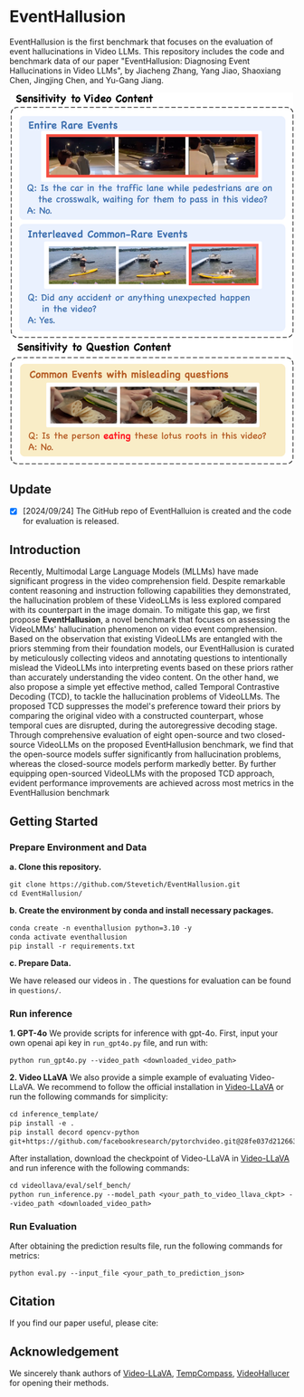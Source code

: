 # EventHallusion
EventHallusion is the first benchmark that focuses on the evaluation of event hallucinations in Video LLMs. This repository includes the code and benchmark data of our paper "EventHallusion: Diagnosing Event Hallucinations in Video LLMs", by Jiacheng Zhang, Yang Jiao, Shaoxiang Chen, Jingjing Chen, and Yu-Gang Jiang.

<p align="center">
  <img src="assets/example.png" alt="示例图片" width="500"/>
</p>

## Update
- [x] [2024/09/24] The GitHub repo of EventHalluion is created and the code for evaluation is released.

## Introduction
Recently, Multimodal Large Language Models (MLLMs) have made significant progress in the video comprehension field. Despite remarkable content reasoning and instruction following capabilities they demonstrated, the hallucination problem of these VideoLLMs is less explored compared with its counterpart in the image domain. To mitigate this gap, we first propose **EventHallusion**, a novel benchmark that focuses on assessing the VideoLMMs' hallucination phenomenon on video event comprehension. Based on the observation that existing VideoLLMs are entangled with the priors stemming from their foundation models, our EventHallusion is curated by meticulously collecting videos and annotating questions to intentionally mislead the VideoLLMs into interpreting events based on these priors rather than accurately understanding the video content. On the other hand, we also propose a simple yet effective method, called Temporal Contrastive Decoding (TCD), to tackle the hallucination problems of VideoLLMs. The proposed TCD suppresses the model's preference toward their priors by comparing the original video with a constructed counterpart, whose temporal cues are disrupted, during the autoregressive decoding stage. Through comprehensive evaluation of eight open-source and two closed-source VideoLLMs on the proposed EventHallusion benchmark, we find that the open-source models suffer significantly from hallucination problems, whereas the closed-source models perform markedly better. By further equipping open-sourced VideoLLMs with the proposed TCD approach, evident performance improvements are achieved across most metrics in the EventHallusion benchmark

## Getting Started
### Prepare Environment and Data
**a. Clone this repository.**

```shell
git clone https://github.com/Stevetich/EventHallusion.git
cd EventHallusion/
```

**b. Create the environment by conda and install necessary packages.**

```shell
conda create -n eventhallusion python=3.10 -y
conda activate eventhallusion
pip install -r requirements.txt
```

**c. Prepare Data.**

We have released our videos in . The questions for evaluation can be found in `questions/`.

### Run inference
**1. GPT-4o**
We provide scripts for inference with gpt-4o. First, input your own openai api key in `run_gpt4o.py` file, and run with:
```shell
python run_gpt4o.py --video_path <downloaded_video_path>
```

**2. Video LLaVA**
We also provide a simple example of evaluating Video-LLaVA. We recommend to follow the official installation in [Video-LLaVA](https://github.com/PKU-YuanGroup/Video-LLaVA#%EF%B8%8F-requirements-and-installation) or run the following commands for simplicity:
```shell
cd inference_template/
pip install -e .
pip install decord opencv-python git+https://github.com/facebookresearch/pytorchvideo.git@28fe037d212663c6a24f373b94cc5d478c8c1a1d
```

After installation, download the checkpoint of Video-LLaVA in [Video-LLaVA](https://github.com/PKU-YuanGroup/Video-LLaVA.git) and run inference with the following commands:
```shell
cd videollava/eval/self_bench/
python run_inference.py --model_path <your_path_to_video_llava_ckpt> --video_path <downloaded_video_path>
```


### Run Evaluation
After obtaining the prediction results file, run the following commands for metrics:
```shell
python eval.py --input_file <your_path_to_prediction_json>
```

## Citation
If you find our paper useful, please cite:

## Acknowledgement
We sincerely thank authors of [Video-LLaVA](https://github.com/PKU-YuanGroup/Video-LLaVA.git), [TempCompass](https://github.com/llyx97/TempCompass.git), [VideoHallucer](https://github.com/patrick-tssn/VideoHallucer.git) for opening their methods.
